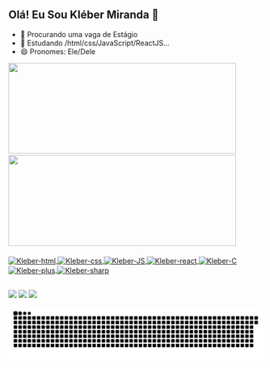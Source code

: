 ## Olá! Eu Sou Kléber Miranda 👋
 
- 🔭 Procurando uma vaga de Estágio
- 🌱 Estudando /html/css/JavaScript/ReactJS...
- 😄 Pronomes: Ele/Dele

<div>
  <a href="https://github.com/KleberMirandas">
  <img height="180" width="450"  src="https://github-readme-stats.vercel.app/api?username=KleberMirandas&show_icons=true&theme=dark&include_all_commits=true&count_private=true"/>
  <img height="180" width="450" src="https://github-readme-stats.vercel.app/api/top-langs/?username=KleberMirandas&layout=compact&langs_count=7&theme=dark"/>
</div>    
  
  
  <div align="left" alt="Kleber-Js" height="30" width="40"  style="display: inline_block"><br>
   
   <img align="center" alt="Kleber-html" height="30" width="40" src="https://cdn.jsdelivr.net/gh/devicons/devicon/icons/html5/html5-original.svg" />
   <img align="center" alt="Kleber-css" height="30" width="40" src="https://cdn.jsdelivr.net/gh/devicons/devicon/icons/css3/css3-original.svg" />
   <img align="center" alt="Kleber-JS" height="30" width="40" src="https://cdn.jsdelivr.net/gh/devicons/devicon/icons/javascript/javascript-original.svg" />
   <img align="center" alt="Kleber-react" height="30" width="40" src="https://cdn.jsdelivr.net/gh/devicons/devicon/icons/react/react-original-wordmark.svg" />
   <img align="center" alt="Kleber-C" height="30" width="40" src="https://cdn.jsdelivr.net/gh/devicons/devicon/icons/c/c-line.svg" />
   <img align="center" alt="Kleber-plus" height="30" width="40" src="https://cdn.jsdelivr.net/gh/devicons/devicon/icons/cplusplus/cplusplus-line.svg" />
   <img align="center" alt="Kleber-sharp" height="30" width="40" src="https://cdn.jsdelivr.net/gh/devicons/devicon/icons/csharp/csharp-line.svg">

  

   
</div>

  ##
  <div> 
  <a href="https://www.youtube.com/channel/UCjapdW7QPbKTR1kSC5FV5tw" target="_blank"><img src="https://img.shields.io/badge/YouTube-FF0000?style=for-the-badge&logo=youtube&logoColor=white" target="_blank"></a>
  <a href="https://www.instagram.com/clebersonb2/" target="_blank"><img src="https://img.shields.io/badge/-Instagram-%23E4405F?style=for-the-badge&logo=instagram&logoColor=white" target="_blank"></a>
  <a href="https://www.linkedin.com/in/cleberson-borges-01b711122/" target="_blank"><img src="https://img.shields.io/badge/-LinkedIn-%230077B5?style=for-the-badge&logo=linkedin&logoColor=white" target="_blank"></a> 
 
  ![Snake animation](https://github.com/klebermirandas/klebermirandas/blob/output/github-contribution-grid-snake.svg)
 
</div>
  

